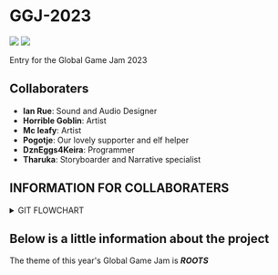 # GGJ-2023
<img src = https://img.shields.io/badge/language-C%23-brightgreen> <img src = https://img.shields.io/badge/Engine-Unity-blue>

Entry for the Global Game Jam 2023

## Collaboraters
 - **Ian Rue**: Sound and Audio Designer
 - **Horrible Goblin**: Artist
 - **Mc leafy**: Artist
 - **Pogotje**: Our lovely supporter and elf helper
 - **DznEggs4Keira**: Programmer
 - **Tharuka**: Storyboarder and Narrative specialist

## INFORMATION FOR COLLABORATERS
<details>
<summary>GIT FLOWCHART</summary>
This flowchart/tutorial makes the assumption you already have GIT setup, that you have acces to the GGJ-2023 repository, and that you have GITHub desktop installed.
If you havn't, please contact Simpia about that first. 

If you want to make an asset, and make sure its available, or you want to acces others files on GIT, this is for you.

1) Branches
During work, we'll be switching between the 'main' branch, and our private branches. If you havn't already, in Github go to branches>new branch and make one.
please
Make a habit of having your personal branch selected while working. (more on that below)
Make a habbit of fetching origin and merging the main branch into your own branch before starting working on something.(more on that below)
Make a habbit of pushing done work onto GIT (more on that below)
When ready to share your work, make a pull request (more on that below)

2) Files between your PC, branches, and GIT
When you put a file in the GGJ-2023 repository on your computer, it will be just there. However, GITHUB will recognise it, and add it to the list of changes in your currently selected branch.
Hopefully you had your personal branch selected. If you didn't, Github will ask you wether you want to bring your changes along with you, or wether you want to leave them in the branch you had open. 
Generally, you want to bring them along to your personal branch at this point. 
Either way, these files are still only on your PC at this time. To bring them to GIT, you need to push them.

3) Fetching Files, and making sure you are up to date with MAIN
Before you start working on something, it's a good habbit to regularly make sure you are up to date with other peoples contributions.
First of all, click the 'Fetch Origin' button, and let that process. If it finds something, click again to process these changes. 
Then
Make sure your personal branch is up to date with 'main' branch by going to Current branch*>choose a branch to merge into ___> Main>create a merge commit
* make sure the branch you want to bring up to date is the current branch. usually this is your personal branch

You can also use this to merge files between 2 personal branches, but you'll generally use it with main. Don't merge into personal branches without discussing it with that person first. 

4) Pushing files/changes
To push changes onto GIT, make sure the changes listed by GIT you want to push are checked.
They are also color coded: Green - New files, Orange - Modified, Red - Removed. If you see any red changes, please check carefully if you actually intend to delete that file. 
When you have the changes checked you want to make, write a summary of these changes (mandatory) and a more elaborate description if needed (optional). Then commit them to your branch. 
Originally you want to push them to your personal branch. They should now be on GIT, as well as on your computer. 

5) Pull request
If you have done one or several pushes, you might want to get them into 'MAIN', for this you need a pull request.
Go to Branch(top bar)>Pull request. It should open in your browser. 
Make sure it says "Main" < "Yourbranchname", assuming thats what you want to have pulled (it'll be the most common transaction)
Write some info about the things you need pulled in relevant, and click on the green button.
You'll go to a next screen, and it might say that there are no issues and you're safe to pull, but don't press the green button here. That's Simpia's(DZNeggs4Keira) call to make.
Under current branch>Pull requests, you now should see your request. When the request is Pulled, it should now be available in main. 

Hope this helps!
</details>

## Below is a little information about the project

The theme of this year's Global Game Jam is **_ROOTS_**
